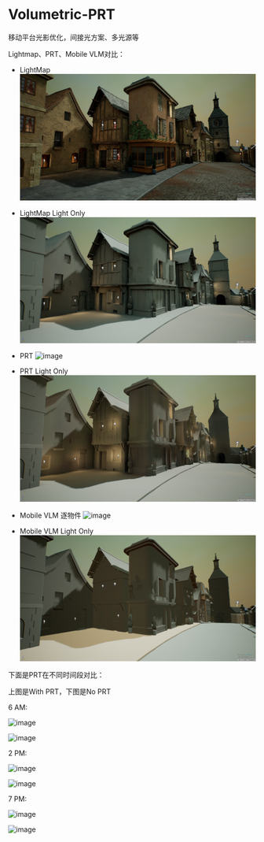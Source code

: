 # Volumetric-PRT

移动平台光影优化，间接光方案、多光源等

Lightmap、PRT、Mobile VLM对比：

* LightMap
![image](RenderPictures/Lightmap.jpg)

* LightMap Light Only
![image](RenderPictures/LightmapLightonly.png)

* PRT
![image](RenderPictures/PRT.png)

* PRT Light Only
![image](RenderPictures/PRTLightonly.png)

* Mobile VLM 逐物件
![image](RenderPictures/VLM.png)

* Mobile VLM Light Only
![image](RenderPictures/VLMLightonly.png)

下面是PRT在不同时间段对比：

上图是With PRT，下图是No PRT

6 AM:

![image](RenderPictures/PRT__AM6.png)

![image](RenderPictures/NoPRT__AM6.png)

2 PM:

![image](RenderPictures/PRT__PM2.png)

![image](RenderPictures/NoPRT__PM2.png)

7 PM:

![image](RenderPictures/PRT__PM7.png)

![image](RenderPictures/NoPRT__PM7.png)

